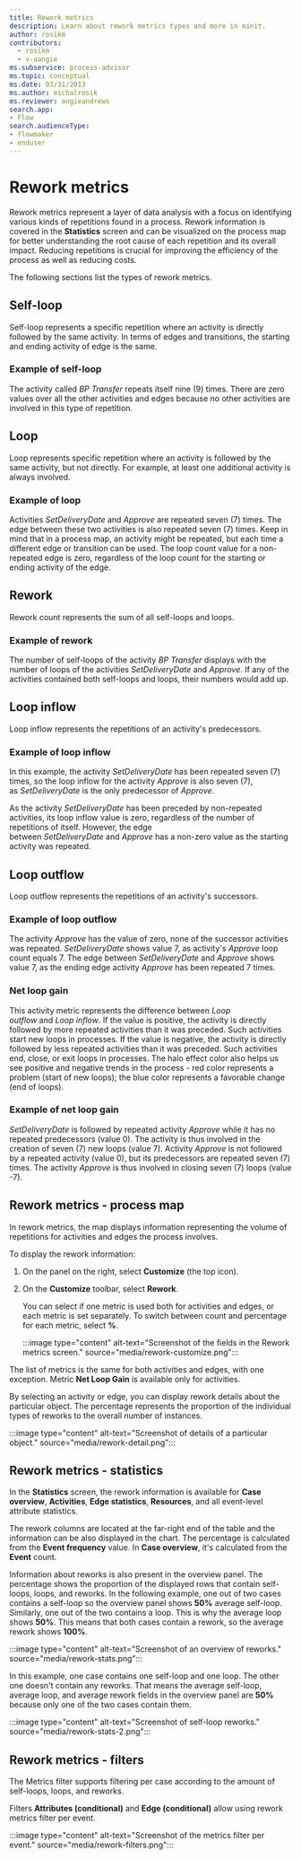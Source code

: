 ```yaml
---
title: Rework metrics
description: Learn about rework metrics types and more in minit.
author: rosikm
contributors:
  - rosikm
  - v-aangie
ms.subservice: process-advisor
ms.topic: conceptual
ms.date: 03/31/2013
ms.author: michalrosik
ms.reviewer: angieandrews
search.app:
- Flow
search.audienceType:
- flowmaker
- enduser
---
```


# Rework metrics

Rework metrics represent a layer of data analysis with a focus on identifying various kinds of repetitions found in a process. Rework information is covered in the **Statistics** screen and can be visualized on the process map for better understanding the root cause of each repetition and its overall impact. Reducing repetitions is crucial for improving the efficiency of the process as well as reducing costs.

The following sections list the types of rework metrics.

## Self-loop

Self-loop represents a specific repetition where an activity is directly followed by the same activity. In terms of edges and transitions, the starting and ending activity of edge is the same.

### Example of self-loop

The activity called *BP Transfer* repeats itself nine (9) times. There are zero values over all the other activities and edges because no other activities are involved in this type of repetition.

## Loop

Loop represents specific repetition where an activity is followed by the same activity, but not directly. For example, at least one additional activity is always involved.

### Example of loop

Activities *SetDeliveryDate* and *Approve* are repeated seven (7) times. The edge between these two activities is also repeated seven (7) times. Keep in mind that in a process map, an activity might be repeated, but each time a different edge or transition can be used. The loop count value for a non-repeated edge is zero, regardless of the loop count for the starting or ending activity of the edge.

## Rework

Rework count represents the sum of all self-loops and loops.

### Example of rework

The number of self-loops of the activity *BP Transfer* displays with the number of loops of the activities *SetDeliveryDate* and *Approve*. If any of the activities contained both self-loops and loops, their numbers would add up.

## Loop inflow

Loop inflow represents the repetitions of an activity's predecessors.

### Example of loop inflow

In this example, the activity *SetDeliveryDate* has been repeated seven (7) times, so the loop inflow for the activity *Approve* is also seven (7), as *SetDeliveryDate* is the only predecessor of *Approve*.

As the activity *SetDeliveryDate* has been preceded by non-repeated activities, its loop inflow value is zero, regardless of the number of repetitions of itself. However, the edge between *SetDeliveryDate* and *Approve* has a non-zero value as the starting activity was repeated.

## Loop outflow

Loop outflow represents the repetitions of an activity's successors.

### Example of loop outflow

The activity *Approve* has the value of zero, none of the successor activities was repeated. *SetDeliveryDate* shows value 7, as activity's *Approve* loop count equals 7. The edge between *SetDeliveryDate* and *Approve* shows value 7, as the ending edge activity *Approve* has been repeated 7 times.

### Net loop gain

This activity metric represents the difference between *Loop outflow* and *Loop inflow*. If the value is positive, the activity is directly followed by more repeated activities than it was preceded. Such activities start new loops in processes. If the value is negative, the activity is directly followed by less repeated activities than it was preceded. Such activities end, close, or exit loops in processes. The halo effect color also helps us see positive and negative trends in the process - red color represents a problem (start of new loops); the blue color represents a favorable change (end of loops).

### Example of net loop gain

*SetDeliveryDate* is followed by repeated activity *Approve* while it has no repeated predecessors (value 0). The activity is thus involved in the creation of seven (7) new loops (value 7). Activity *Approve* is not followed by a repeated activity (value 0), but its predecessors are repeated seven (7) times. The activity *Approve* is thus involved in closing seven (7) loops (value -7).

## Rework metrics - process map

In rework metrics, the map displays information representing the volume of repetitions for activities and edges the process involves.

To display the rework information:

1. On the panel on the right, select **Customize** (the top icon).

1. On the **Customize** toolbar, select **Rework**. 

    You can select if one metric is used both for activities and edges, or each metric is set separately. To switch between count and percentage for each metric, select **%**.

    :::image type="content" alt-text="Screenshot of the fields in the Rework metrics screen." source="media/rework-customize.png":::

The list of metrics is the same for both activities and edges, with one exception. Metric **Net Loop Gain** is available only for activities.

By selecting an activity or edge, you can display rework details about the particular object. The percentage represents the proportion of the individual types of reworks to the overall number of instances.

:::image type="content" alt-text="Screenshot of details of a particular object." source="media/rework-detail.png":::

## Rework metrics - statistics

In the **Statistics** screen, the rework information is available for **Case overview**, **Activities**, **Edge statistics**, **Resources**, and all event-level attribute statistics.

The rework columns are located at the far-right end of the table and the information can be also displayed in the chart. The percentage is calculated from the **Event frequency** value. In **Case overview**, it's calculated from the **Event** count.

Information about reworks is also present in the overview panel. The percentage shows the proportion of the displayed rows that contain self-loops, loops, and reworks. In the following example, one out of two cases contains a self-loop so the overview panel shows **50%** average self-loop. Similarly, one out of the two contains a loop. This is why the average loop shows **50%**. This means that both cases contain a rework, so the average rework shows **100%**.

:::image type="content" alt-text="Screenshot of an overview of reworks." source="media/rework-stats.png":::

In this example, one case contains one self-loop and one loop. The other one doesn't contain any reworks. That means the average self-loop, average loop, and average rework fields in the overview panel are **50%** because only one of the two cases contain them.

:::image type="content" alt-text="Screenshot of self-loop reworks." source="media/rework-stats-2.png":::

## Rework metrics - filters

The Metrics filter supports filtering per case according to the amount of self-loops, loops, and reworks.

Filters **Attributes (conditional)** and **Edge (conditional)** allow using rework metrics filter per event.

:::image type="content" alt-text="Screenshot of the metrics filter per event." source="media/rework-filters.png":::
